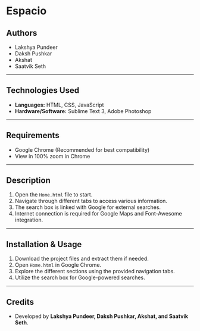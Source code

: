 # Espacio

## Authors
- Lakshya Pundeer  
- Daksh Pushkar  
- Akshat  
- Saatvik Seth  

---

## Technologies Used
- **Languages:** HTML, CSS, JavaScript  
- **Hardware/Software:** Sublime Text 3, Adobe Photoshop  

---

## Requirements
- Google Chrome (Recommended for best compatibility)  
- View in 100% zoom in Chrome  

---

## Description
1. Open the `Home.html` file to start.  
2. Navigate through different tabs to access various information.  
3. The search box is linked with Google for external searches.  
4. Internet connection is required for Google Maps and Font-Awesome integration.  

---

## Installation & Usage
1. Download the project files and extract them if needed.  
2. Open `Home.html` in Google Chrome.  
3. Explore the different sections using the provided navigation tabs.  
4. Utilize the search box for Google-powered searches.  

---

## Credits
- Developed by **Lakshya Pundeer, Daksh Pushkar, Akshat, and Saatvik Seth**.
